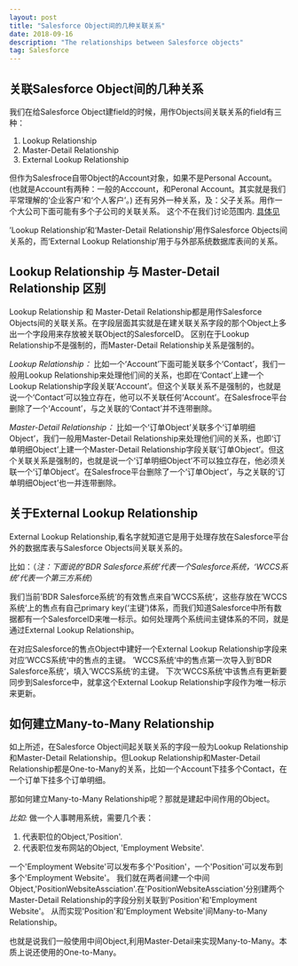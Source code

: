 ```yaml
---
layout: post
title: "Salesforce Object间的几种关联关系"
date: 2018-09-16 
description: "The relationships between Salesforce objects"
tag: Salesforce
---   
```


## 关联Salesforce Object间的几种关系

我们在给Salesforce Object建field的时候，用作Objects间关联关系的field有三种：

1. Lookup Relationship
2. Master-Detail Relationship
3. External Lookup Relationship

但作为Salesfroce自带Object的Account对象，如果不是Personal Account。
(也就是Account有两种：一般的Acccount，和Peronal Account。其实就是我们平常理解的‘企业客户’和‘个人客户’。)
还有另外一种关系，及：父子关系。用作一个大公司下面可能有多个子公司的关联关系。
这个不在我们讨论范围内.
[具体见](https://success.salesforce.com/answers?id=90630000000h2t2AAA)

’Lookup Relationship‘和‘Master-Detail Relationship’用作Salesforce Objects间关系的，而‘External Lookup Relationship’用于与外部系统数据库表间的关系。

## Lookup Relationship 与 Master-Detail Relationship 区别

Lookup Relationship 和 Master-Detail Relationship都是用作Salesforce Objects间的关联关系。在字段层面其实就是在建关联关系字段的那个Object上多出一个字段用来存放被关联Object的SalesforceID。
区别在于Lookup Relationship不是强制的，而Master-Detail Relationship关系是强制的。

*Lookup Relationship：*
比如一个‘Account’下面可能关联多个‘Contact’，我们一般用Lookup Relationship来处理他们间的关系，也即在‘Contact’上建一个Lookup Relationship字段关联‘Account’。但这个关联关系不是强制的，也就是说一个‘Contact’可以独立存在，他可以不关联任何‘Account’。在Salesfroce平台删除了一个‘Account’，与之关联的‘Contact’并不连带删除。

*Master-Detail Relationship：*
比如一个‘订单Object’关联多个‘订单明细Object’，我们一般用Master-Detail Relationship来处理他们间的关系，也即‘订单明细Object’上建一个Master-Detail Relationship字段关联‘订单Object’。但这个关联关系是强制的，也就是说一个‘订单明细Object’不可以独立存在，他必须关联一个‘订单Object’。在Salesfroce平台删除了一个‘订单Object’，与之关联的‘订单明细Object’也一并连带删除。

## 关于External Lookup Relationship

External Lookup Relationship,看名字就知道它是用于处理存放在Salesforce平台外的数据库表与Salesforce Objects间关联关系的。

比如：（*注：下面说的‘BDR Salesforce系统’代表一个Salesforce系统，‘WCCS系统’代表一个第三方系统*）

我们当前’BDR Salesforce系统‘的有效售点来自’WCCS系统‘，这些存放在’WCCS系统‘上的售点有自己primary key(‘主键’)体系，而我们知道Salesforce中所有数据都有一个SalesforceID来唯一标示。如何处理两个系统间主键体系的不同，就是通过External Lookup Relationship。

在对应Salesforce的售点Object中建好一个External Lookup Relationship字段来对应’WCCS系统‘中的售点的主键。
’WCCS系统‘中的售点第一次导入到’BDR Salesforce系统‘，填入’WCCS系统‘的主键。
下次’WCCS系统‘中该售点有更新要同步到Salesforce中，就拿这个External Lookup Relationship字段作为唯一标示来更新。

## 如何建立Many-to-Many Relationship

如上所述，在Salesforce Object间起关联关系的字段一般为Lookup Relationship和Master-Detail Relationship。但Lookup Relationship和Master-Detail Relationship都是One-to-Many的关系，比如一个Account下挂多个Contact，在一个订单下挂多个订单明细。

那如何建立Many-to-Many Relationship呢？那就是建起中间作用的Object。

*比如:*
做一个人事聘用系统，需要几个表：

1. 代表职位的Object,'Position'.
2. 代表职位发布网站的Object, 'Employment Website'.

一个'Employment Website'可以发布多个'Position'，一个'Position'可以发布到多个'Employment Website'。
我们就在两者间建一个中间Object,'PositionWebsiteAssciation'.在'PositionWebsiteAssciation'分别建两个Master-Detail Relationship的字段分别关联到'Position'和'Employment Website'。
从而实现'Position'和'Employment Website'间Many-to-Many Relationship。

也就是说我们一般使用中间Object,利用Master-Detail来实现Many-to-Many。本质上说还使用的One-to-Many。
